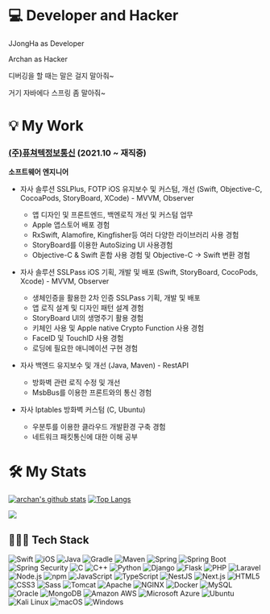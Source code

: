 # 💻 Developer and Hacker

JJongHa as Developer

Archan as Hacker

디버깅을 할 때는 말은 걸지 말아줘~

거기 자바에다 스프링 좀 말아줘~

# 💡 My Work

### [(주)퓨쳐텍정보통신](https://ftkict.co.kr/) (2021.10 ~ 재직중)

**소프트웨어 엔지니어**
- 자사 솔루션 SSLPlus, FOTP iOS 유지보수 및 커스텀, 개선 (Swift, Objective-C, CocoaPods, StoryBoard, XCode) - MVVM, Observer
  - 앱 디자인 및 프론트엔드, 백엔로직 개선 및 커스텀 업무
  - Apple 앱스토어 배포 경험
  - RxSwift, Alamofire, Kingfisher등 여러 다양한 라이브러리 사용 경험
  - StoryBoard를 이용한 AutoSizing UI 사용경험
  - Objective-C & Swift 혼합 사용 경험 및 Objective-C -> Swift 변환 경험

- 자사 솔루션 SSLPass iOS 기획, 개발 및 배포 (Swift, StoryBoard, CocoPods, Xcode) - MVVM, Observer
  - 생체인증을 활용한 2차 인증 SSLPass 기획, 개발 및 배포
  - 앱 로직 설계 및 디자인 패턴 설계 경험
  - StoryBoard UI의 생명주기 활용 경험
  - 키체인 사용 및 Apple native Crypto Function 사용 경험
  - FaceID 및 TouchID 사용 경험
  - 로딩에 필요한 애니메이션 구현 경험

- 자사 백엔드 유지보수 및 개선 (Java, Maven) - RestAPI
  - 방화벽 관련 로직 수정 및 개선
  - MsbBus를 이용한 프론트와의 통신 경험
 
- 자사 Iptables 방화벽 커스텀 (C, Ubuntu)
  - 우분투를 이용한 클라우드 개발환경 구축 경험
  - 네트워크 패킷통신에 대한 이해 공부


# 🛠 My Stats
[![archan's github stats](https://github-readme-stats.vercel.app/api?username=archan0621)](https://github.com/anuraghazra/github-readme-stats)
[![Top Langs](https://github-readme-stats.vercel.app/api/top-langs/?username=archan0621&layout=compact)](https://github.com/archan0621/github-readme-stats)

<a href="https://opgc.me/#/users/archan0621" target="_blank"><img src="https://api.opgc.me/githubs/users/archan0621/tag/?theme=basic" /></a>

## 👩🏻‍💻 Tech Stack 
<div>
<img alt="Swift" src ="https://img.shields.io/badge/Swift-F05138.svg?&style=for-the-badge&logo=Swift&logoColor=white"/>
<img alt="iOS" src ="https://img.shields.io/badge/iOS-000000.svg?&style=for-the-badge&logo=iOS&logoColor=white"/>
<img alt="Java" src ="https://img.shields.io/badge/Java-007396.svg?&style=for-the-badge&logo=Java&logoColor=white"/>
<img alt="Gradle" src ="https://img.shields.io/badge/Gradle-02303A.svg?&style=for-the-badge&logo=Gradle&logoColor=white"/>
<img alt="Maven" src ="https://img.shields.io/badge/Maven-C71A36.svg?&style=for-the-badge&logo=Apache Maven&logoColor=white"/>
<img alt="Spring" src ="https://img.shields.io/badge/Spring-6DB33F.svg?&style=for-the-badge&logo=Spring&logoColor=white"/>
<img alt="Spring Boot" src ="https://img.shields.io/badge/Spring Boot-6DB33F.svg?&style=for-the-badge&logo=SpringBoot&logoColor=white"/>
<img alt="Spring Security" src ="https://img.shields.io/badge/Spring Security-6DB33F.svg?&style=for-the-badge&logo=SpringSecurity&logoColor=white"/>
<img alt="C" src ="https://img.shields.io/badge/C-A8B9CC.svg?&style=for-the-badge&logo=C&logoColor=white"/>
<img alt="C++" src ="https://img.shields.io/badge/C++-00599C.svg?&style=for-the-badge&logo=C%2B%2B&logoColor=white"/>
<img alt="Python" src ="https://img.shields.io/badge/Python-3776AB.svg?&style=for-the-badge&logo=Python&logoColor=white"/>
<img alt="Django" src ="https://img.shields.io/badge/Django-092E20.svg?&style=for-the-badge&logo=Django&logoColor=white"/>
 <img alt="Flask" src ="https://img.shields.io/badge/Flask-000000.svg?&style=for-the-badge&logo=Flask&logoColor=white"/>
<img alt="PHP" src ="https://img.shields.io/badge/PHP-777BB4.svg?&style=for-the-badge&logo=PHP&logoColor=white"/>
<img alt="Laravel" src ="https://img.shields.io/badge/Laravel-FF2D20.svg?&style=for-the-badge&logo=Laravel&logoColor=white"/>
<img alt="Node.js" src ="https://img.shields.io/badge/Node.js-339933.svg?&style=for-the-badge&logo=Node.js&logoColor=white"/>
<img alt="npm" src ="https://img.shields.io/badge/npm-CB3837.svg?&style=for-the-badge&logo=npm&logoColor=white"/>
<img alt="JavaScript" src ="https://img.shields.io/badge/JavaScript-F7DF1E.svg?&style=for-the-badge&logo=JavaScript&logoColor=white"/>
<img alt="TypeScript" src ="https://img.shields.io/badge/TypeScript-3178C6.svg?&style=for-the-badge&logo=TypeScript&logoColor=white"/>
<img alt="NestJS" src ="https://img.shields.io/badge/NestJS-E0234E.svg?&style=for-the-badge&logo=NestJS&logoColor=white"/>
<img alt="Next.js" src ="https://img.shields.io/badge/Next.js-000000.svg?&style=for-the-badge&logo=Next.JS&logoColor=white"/>
<img alt="HTML5" src ="https://img.shields.io/badge/HTML5-E34F26.svg?&style=for-the-badge&logo=HTML5&logoColor=white"/>
<img alt="CSS3" src ="https://img.shields.io/badge/CSS3-1572B6.svg?&style=for-the-badge&logo=CSS3&logoColor=white"/>
<img alt="Sass" src ="https://img.shields.io/badge/Sass-CC6699.svg?&style=for-the-badge&logo=Sass&logoColor=white"/>
<img alt="Tomcat" src ="https://img.shields.io/badge/Tomcat-F8DC75.svg?&style=for-the-badge&logo=ApacheTomcat&logoColor=white"/>
<img alt="Apache" src ="https://img.shields.io/badge/Apache-D22128.svg?&style=for-the-badge&logo=Apache&logoColor=white"/>
<img alt="NGINX" src ="https://img.shields.io/badge/NGINX-009639.svg?&style=for-the-badge&logo=NGINX&logoColor=white"/>
<img alt="Docker" src ="https://img.shields.io/badge/Docker-2496ED.svg?&style=for-the-badge&logo=Docker&logoColor=white"/>
<img alt="MySQL" src ="https://img.shields.io/badge/MySQL-4479A1.svg?&style=for-the-badge&logo=MySQL&logoColor=white"/>
<img alt="Oracle" src ="https://img.shields.io/badge/Oracle-F80000.svg?&style=for-the-badge&logo=Oracle&logoColor=white"/>
<img alt="MongoDB" src ="https://img.shields.io/badge/MongoDB-47A248.svg?&style=for-the-badge&logo=MongoDB&logoColor=white"/>
<img alt="Amazon AWS" src ="https://img.shields.io/badge/Amazon AWS-232F3E.svg?&style=for-the-badge&logo=AmazonAWS&logoColor=white"/>
<img alt="Microsoft Azure" src ="https://img.shields.io/badge/Microsoft Azure-0078D4.svg?&style=for-the-badge&logo=MicrosoftAzure&logoColor=white"/>
<img alt="Ubuntu" src ="https://img.shields.io/badge/Ubuntu-E95420.svg?&style=for-the-badge&logo=Ubuntu&logoColor=white"/>
<img alt="Kali Linux" src ="https://img.shields.io/badge/Kali Linux-557C94.svg?&style=for-the-badge&logo=KaliLinux&logoColor=white"/>
<img alt="macOS" src ="https://img.shields.io/badge/macOS-000000.svg?&style=for-the-badge&logo=macOS&logoColor=white"/>
<img alt="Windows" src ="https://img.shields.io/badge/Windows-0078D6.svg?&style=for-the-badge&logo=Windows&logoColor=white"/>
 </div>


